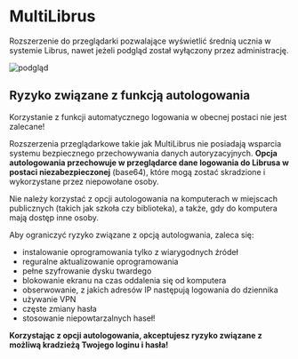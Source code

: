 # MultiLibrus
Rozszerzenie do przeglądarki pozwalające wyświetlić średnią ucznia w systemie Librus, nawet jeżeli podgląd został wyłączony przez administrację.

![podgląd](https://addons.cdn.mozilla.net/user-media/previews/thumbs/220/220155.png?modified=1559398387)
 
## Ryzyko związane z funkcją autologowania

Korzystanie z funkcji automatycznego logowania w obecnej postaci nie jest zalecane!
 
Rozszerzenia przeglądarkowe takie jak MultiLibrus nie posiadają 
wsparcia systemu bezpiecznego przechowywania danych autoryzacyjnych.
**Opcja autologowania przechowuje w przeglądarce dane logowania 
do Librusa w postaci niezabezpieczonej** (base64), które mogą zostać skradzione i wykorzystane przez 
niepowołane osoby.

Nie należy korzystać z opcji autologowania na komputerach w miejscach 
publicznych (takich jak szkoła czy biblioteka), a także, 
gdy do komputera mają dostęp inne osoby.

Aby ograniczyć ryzyko związane z opcją autologwania, zaleca się:
- instalowanie oprogramowania tylko z wiarygodnych źródeł
- reguralne aktualizowanie oprogramowania
- pełne szyfrowanie dysku twardego
- blokowanie ekranu na czas oddalenia się od komputera
- obserwowanie, z jakich adresów IP następują logowania do dziennika
- używanie VPN
- częste zmiany hasła
- stosowanie niepowtarzalnych haseł!

**Korzystając z opcji autologowania, 
akceptujesz ryzyko związane z możliwą kradzieżą Twojego loginu i hasła!**




